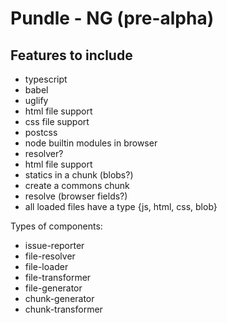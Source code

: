 # Pundle - NG (pre-alpha)

## Features to include

- typescript
- babel
- uglify
- html file support
- css file support
- postcss
- node builtin modules in browser
- resolver?
- html file support
- statics in a chunk (blobs?)
- create a commons chunk
- resolve (browser fields?)
- all loaded files have a type {js, html, css, blob}

Types of components:

- issue-reporter
- file-resolver
- file-loader
- file-transformer
- file-generator
- chunk-generator
- chunk-transformer
